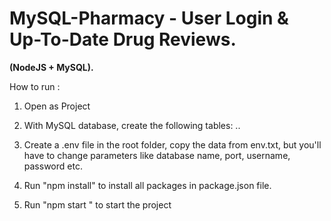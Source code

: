 # MySQL-Pharmacy - User Login & Up-To-Date Drug Reviews.

**(NodeJS + MySQL).**

How to run : 

1. Open as Project

2. With MySQL database, create the following tables: ..

3. Create a .env file in the root folder, copy the data from env.txt, but you'll have to change parameters like database name, port, username, password etc.

4. Run "npm install" to install all packages in package.json file.

5. Run "npm start " to start the project
